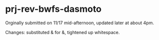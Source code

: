 # prj-rev-bwfs-dasmoto

Orginally submitted on 11/17 mid-afternoon, updated later at about 4pm. 

Changes: substituted &amp; for &, tightened up whitespace.
